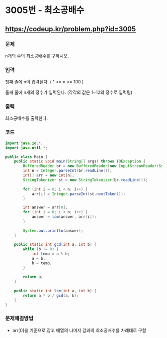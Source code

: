 # 3005번 - 최소공배수

## https://codeup.kr/problem.php?id=3005

### 문제

n개의 수의 최소공배수를 구하시오.

### 입력

첫째 줄에 n이 입력된다. ( 1 <= n <= 100 )

둘째 줄에 n개의 정수가 입력된다. (각각의 값은 1~12의 정수로 입력됨)

### 출력

최소공배수를 출력한다.

### 코드

``` java
import java.io.*;
import java.util.*;

public class Main {
	public static void main(String[] args) throws IOException {
		BufferedReader br = new BufferedReader(new InputStreamReader(System.in));
		int n = Integer.parseInt(br.readLine());
		int[] arr = new int[n];
		StringTokenizer st = new StringTokenizer(br.readLine());
				
		for (int i = 0; i < n; i++) {
			arr[i] = Integer.parseInt(st.nextToken());
		}

		int answer = arr[0];
		for (int i = 0; i < n; i++) {
			answer = lcm(answer, arr[i]);
		}
		
		System.out.println(answer);
	}
	
	public static int gcd(int a, int b) {
		while (b != 0) {
			int temp = a % b;
			a = b;
			b = temp;
		}
		
		return a;
	}
	
	public static int lcm(int a, int b) {
		return a * b / gcd(a, b);
	}
}
```

### 문제해결방법

* arr[0]을 기준으로 잡고 배열의 나머지 값과의 최소공배수를 차례대로 구함
